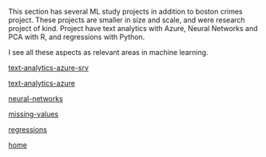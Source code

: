 This section has several ML study projects in addition to boston crimes project. These projects are smaller in size and scale, and were research project of kind. Project have text analytics with Azure, Neural Networks and PCA with R, and regressions with Python.

I see all these aspects as relevant areas in machine learning.

[text-analytics-azure-srv](https://kaimhall.github.io/portfolio/misc_machine_learning/text_analytics_azure_srv)

[text-analytics-azure](https://kaimhall.github.io/portfolio/misc_machine_learning/text_analytics_azure)

[neural-networks](https://kaimhall.github.io/portfolio/misc_machine_learning/neural_network)

[missing-values](https://kaimhall.github.io/portfolio/misc_machine_learning/missing_values)

[regressions](https://kaimhall.github.io/portfolio/misc_machine_learning/regressions)

[home](https://kaimhall.github.io/portfolio)
